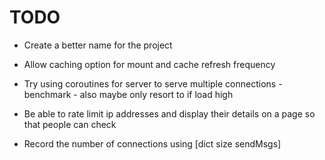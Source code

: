 # TODO

* Create a better name for the project

* Allow caching option for mount and cache refresh frequency
* Try using coroutines for server to serve multiple connections - benchmark - also maybe only resort to if load high
* Be able to rate limit ip addresses and display their details on a page
  so that people can check
* Record the number of connections using [dict size sendMsgs]
